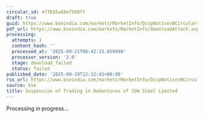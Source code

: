 ```yaml
---
circular_id: 4f7b55a68ef560ff
draft: true
guid: https://www.bseindia.com/markets/MarketInfo/DispNoticesNCirculars.aspx?Noticeid={D35FB82F-7EC5-4DE6-B32D-CD5AEB5997A4}&noticeno=20250919-18&dt=09/19/2025&icount=18&totcount=44&flag=0
pdf_url: https://www.bseindia.com/markets/MarketInfo/DownloadAttach.aspx?id=20250919-18&attachedId=
processing:
  attempts: 1
  content_hash: ''
  processed_at: '2025-09-21T06:42:13.659498'
  processor_version: '2.0'
  stage: download_failed
  status: failed
published_date: '2025-09-19T12:12:43+00:00'
rss_url: https://www.bseindia.com/markets/MarketInfo/DispNoticesNCirculars.aspx?Noticeid={D35FB82F-7EC5-4DE6-B32D-CD5AEB5997A4}&noticeno=20250919-18&dt=09/19/2025&icount=18&totcount=44&flag=0
source: bse
title: Suspension of Trading in Debentures of JSW Steel Limited
---
```


Processing in progress...